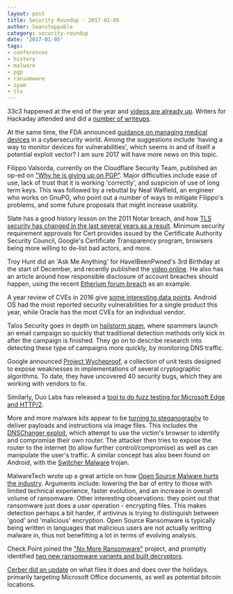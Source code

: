 ```yaml
---
layout: post
title: Security Roundup - 2017-01-05
author: Seanstoppable
category: security-roundup
date: '2017-01-05'
tags:
- conferences
- history
- malware
- pgp
- ransomware
- spam
- tls
---
```


33c3 happened at the end of the year and [videos are already
up](https://media.ccc.de/b/congress/2016). Writers for Hackaday attended and did
a [number of writeups](https://hackaday.com/2016/12/30/33c3-works-for-me/).

At the same time, the FDA announced [guidance on managing medical
devices](http://blogs.fda.gov/fdavoice/index.php/2016/12/managing-medical-device-cybersecurity-in-the-postmarket-at-the-crossroads-of-cyber-safety-and-advancing-technology/)
in a cybersecurity world. Among the suggestions include 'having a way to monitor
devices for vulnerabilities', which seems in and of itself a potential exploit
vector? I am sure 2017 will have more news on this topic.

Filippo Valsorda, currently on the Cloudflare Security Team, published an op-ed
on ["Why he is giving up on
PGP"](http://arstechnica.com/security/2016/12/op-ed-im-giving-up-on-pgp/). Major
difficulties include ease of use, lack of trust that it is working 'correctly',
and suspicion of use of long term keys. This was followed by a rebuttal by Neal
Walfield, an engineer who works on GnuPG, who point out a number of ways to
mitigate Filippo's problems, and some future proposals that might increase
usability.

Slate has a good history lesson on the 2011 Notar breach, and how [TLS security 
has changed in the last several years as a
result](http://www.slate.com/articles/technology/future_tense/2016/12/how_the_2011_hack_of_diginotar_changed_the_internet_s_infrastructure.html).
Minimum security requirement approvals for Cert provides issued by the
Certificate Authority Security Council, Google's Certificate Transparency
program, browsers being more willing to de-list bad actors, and more.

Troy Hunt did an 'Ask Me Anything' for HaveIBeenPwned's 3rd Birthday at the
start of December, and recently published the [video
online](https://www.troyhunt.com/been-pwneds-birthday-live-stream-ama/). He also
has an article around how responsible disclosure of account breaches should
happen, using the recent [Etherium forum
breach](https://www.troyhunt.com/the-ethereum-forum-was-hacked-and-theyve-voluntarily-submitted-the-data-to-have-i-been-pwned/)
as an example.

A year review of CVEs in 2016 give [some interesting data
points](https://www.bleepingcomputer.com/news/security/android-was-2016s-most-vulnerable-product/).
Android OS had the most reported security vulnerabilities for a single product
this year, while Oracle has the most CVEs for an individual vendor.

Talos Security goes in depth on [hailstorm
spam](http://blog.talosintel.com/2016/12/in-eye-of-hailstorm.html), where
spammers launch an email campaign so quickly that traditional detection methods
only kick in after the campaign is finished. They go on to describe research
into detecting these type of campaigns more quickly, by monitoring DNS traffic.

Google announced [Project Wycheproof](https://security.googleblog.com/2016/12/project-wycheproof.html), 
a collection of unit tests designed to expose weaknesses in implementations of 
several cryptographic algorithms. To date, they have uncovered 40 security bugs,
which they are working with vendors to fix.

Similarly, Duo Labs has released a [tool to do fuzz testing for Microsoft Edge
and HTTP/2](https://duo.com/blog/http2-peach-pit-for-microsoft-edge).

More and more malware kits appear to be [turning to
steganography](https://www.bleepingcomputer.com/news/security/steganography-is-very-popular-with-exploit-kits-all-of-a-sudden/)
to deliver payloads and instructions via image files. This includes the 
[DNSChanger exploit](https://www.onthewire.io/new-malvertising-campaign-exploits-home-routers-changes-dns-entries/),
which attempt to use the victim's browser to identify and compromise their own
router. The attacker then tries to expose the router to the internet 
(to allow further control/compromise) as well as can manipulate the user's 
traffic. A similar concept has also been found on Android, with the [Switcher
Malware](https://www.bleepingcomputer.com/news/security/switcher-android-malware-hacks-tp-link-routers-changes-dns-settings/)
trojan.

MalwareTech wrote up a great article on how [Open Source Malware hurts the
industry](https://www.malwaretech.com/2016/12/open-source-ransomware.html).
Arguments include: lowering the bar of entry to those with limited technical
experience, faster evolution, and an increase in overall volume of ransomware.
Other interesting observations: they point out that ransomware just does a
user operation - encrypting files. This makes detection perhaps a bit harder, if
antivirus is trying to distinguish between 'good' and 'malicious' encryption.
Open Source Ransomware is typically being written in languages that malicious
users are not actually writting malware in, thus not benefitting a lot in terms
of evolving analysis.

Check Point joined the ["No More Ransomware"](http://www.nomoreransom.org/)
project, and promptly identified [two new ransomware variants and built
decryptors](http://blog.checkpoint.com/2016/12/29/found-two-new-ransomware-families-built-decryptors/).

[Cerber did an
update](https://www.bleepingcomputer.com/news/security/cerber-ransomware-doesnt-delete-shadow-volume-copies-anymore-prioritizes-office-docs/)
on what files it does and does over the holidays. primarily targeting Microsoft
Office documents, as well as potential bitcoin locations.
